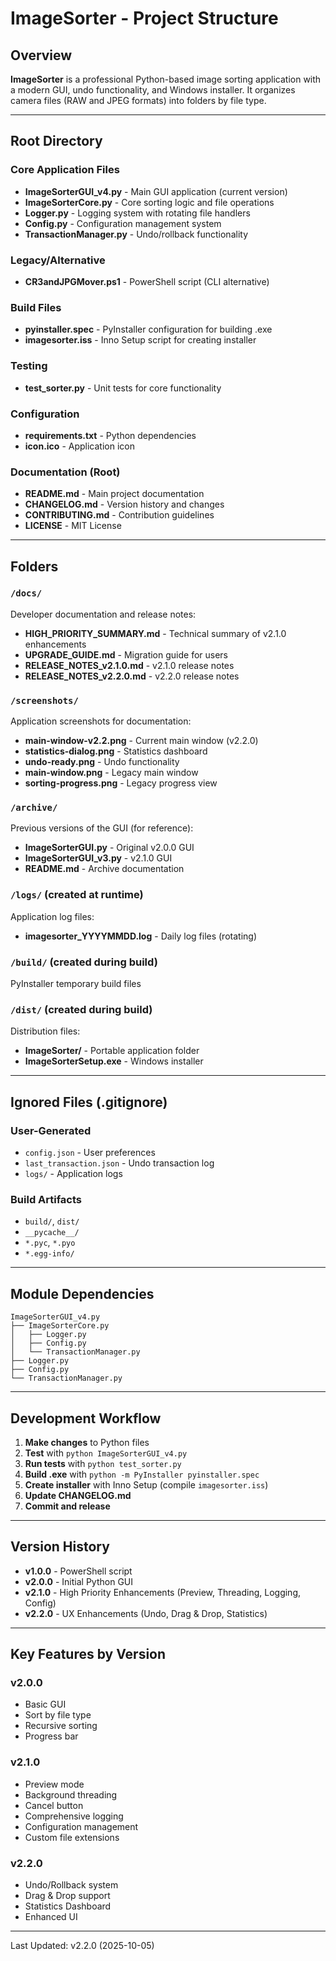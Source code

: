 # ImageSorter - Project Structure

## Overview

**ImageSorter** is a professional Python-based image sorting application with a modern GUI, undo functionality, and Windows installer. It organizes camera files (RAW and JPEG formats) into folders by file type.

---

## Root Directory

### Core Application Files
- **ImageSorterGUI_v4.py** - Main GUI application (current version)
- **ImageSorterCore.py** - Core sorting logic and file operations
- **Logger.py** - Logging system with rotating file handlers
- **Config.py** - Configuration management system
- **TransactionManager.py** - Undo/rollback functionality

### Legacy/Alternative
- **CR3andJPGMover.ps1** - PowerShell script (CLI alternative)

### Build Files
- **pyinstaller.spec** - PyInstaller configuration for building .exe
- **imagesorter.iss** - Inno Setup script for creating installer

### Testing
- **test_sorter.py** - Unit tests for core functionality

### Configuration
- **requirements.txt** - Python dependencies
- **icon.ico** - Application icon

### Documentation (Root)
- **README.md** - Main project documentation
- **CHANGELOG.md** - Version history and changes
- **CONTRIBUTING.md** - Contribution guidelines
- **LICENSE** - MIT License

---

## Folders

### `/docs/`
Developer documentation and release notes:
- **HIGH_PRIORITY_SUMMARY.md** - Technical summary of v2.1.0 enhancements
- **UPGRADE_GUIDE.md** - Migration guide for users
- **RELEASE_NOTES_v2.1.0.md** - v2.1.0 release notes
- **RELEASE_NOTES_v2.2.0.md** - v2.2.0 release notes

### `/screenshots/`
Application screenshots for documentation:
- **main-window-v2.2.png** - Current main window (v2.2.0)
- **statistics-dialog.png** - Statistics dashboard
- **undo-ready.png** - Undo functionality
- **main-window.png** - Legacy main window
- **sorting-progress.png** - Legacy progress view

### `/archive/`
Previous versions of the GUI (for reference):
- **ImageSorterGUI.py** - Original v2.0.0 GUI
- **ImageSorterGUI_v3.py** - v2.1.0 GUI
- **README.md** - Archive documentation

### `/logs/` (created at runtime)
Application log files:
- **imagesorter_YYYYMMDD.log** - Daily log files (rotating)

### `/build/` (created during build)
PyInstaller temporary build files

### `/dist/` (created during build)
Distribution files:
- **ImageSorter/** - Portable application folder
- **ImageSorterSetup.exe** - Windows installer

---

## Ignored Files (.gitignore)

### User-Generated
- `config.json` - User preferences
- `last_transaction.json` - Undo transaction log
- `logs/` - Application logs

### Build Artifacts
- `build/`, `dist/`
- `__pycache__/`
- `*.pyc`, `*.pyo`
- `*.egg-info/`

---

## Module Dependencies

```
ImageSorterGUI_v4.py
├── ImageSorterCore.py
│   ├── Logger.py
│   ├── Config.py
│   └── TransactionManager.py
├── Logger.py
├── Config.py
└── TransactionManager.py
```

---

## Development Workflow

1. **Make changes** to Python files
2. **Test** with `python ImageSorterGUI_v4.py`
3. **Run tests** with `python test_sorter.py`
4. **Build .exe** with `python -m PyInstaller pyinstaller.spec`
5. **Create installer** with Inno Setup (compile `imagesorter.iss`)
6. **Update CHANGELOG.md**
7. **Commit and release**

---

## Version History

- **v1.0.0** - PowerShell script
- **v2.0.0** - Initial Python GUI
- **v2.1.0** - High Priority Enhancements (Preview, Threading, Logging, Config)
- **v2.2.0** - UX Enhancements (Undo, Drag & Drop, Statistics)

---

## Key Features by Version

### v2.0.0
- Basic GUI
- Sort by file type
- Recursive sorting
- Progress bar

### v2.1.0
- Preview mode
- Background threading
- Cancel button
- Comprehensive logging
- Configuration management
- Custom file extensions

### v2.2.0
- Undo/Rollback system
- Drag & Drop support
- Statistics Dashboard
- Enhanced UI

---

Last Updated: v2.2.0 (2025-10-05)

